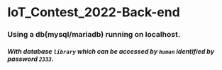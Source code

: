 # IoT_Contest_2022-Back-end 
### Using a db(mysql/mariadb) running on localhost. 
##### With database `library` which can be accessed by `human` identified by password `2333`. 
